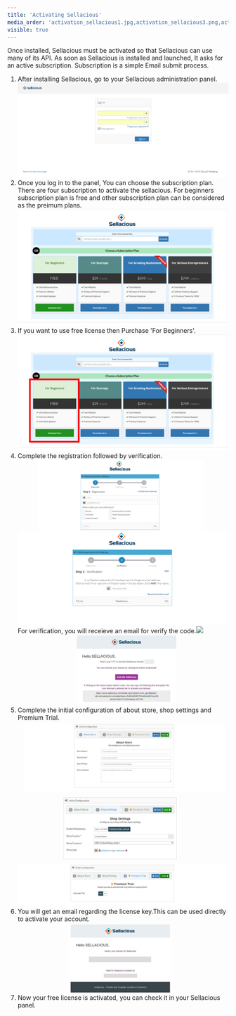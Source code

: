 ```yaml
---
title: 'Activating Sellacious'
media_order: 'activation_sellacious1.jpg,activation_sellacious3.png,activation_sellacious2.jpg,activation_sellacious4.png,activation_sellacious5.png,activation_sellacious81.jpg,activation_sellacious71.jpg,store.jpg,about.jpg,verification.jpg,registration.jpg,license_key.jpg,premium.jpg'
visible: true
---
```


Once installed, Sellacious must be activated so that Sellacious can use many of its API.
As soon as Sellacious is installed and launched, It asks for an active subscription. Subscription is a simple Email submit process.

1. After installing Sellacious, go to your Sellacious administration panel.![](activation_sellacious1.jpg)
2. Once you log in to the panel, You can choose the subscription plan. There are four subscription to activate the sellacious. For beginners subscription plan is free and other subscription plan can be considered as the preimum plans.
![](activation_sellacious3.png)
3. If you want to use free license then Purchase 'For Beginners'.![](activation_sellacious2.jpg)
4. Complete the registration followed by verification.![](registration.jpg)![](activation_sellacious5.png)For verification, you will receieve an email for verify the code.![](activation_sellacious9.jpg)![](verification.jpg)
5. Complete the initial configuration of about store, shop settings and Premium Trial.
![](about.jpg)
![](store.jpg)
![](premium.jpg)
6. You will get an email regarding the license key.This can be used directly to activate your account.
![](license_key.jpg)
7. Now your free license is activated, you can check it in your Sellacious panel.
